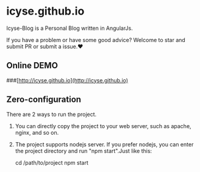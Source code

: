 # icyse.github.io
Icyse-Blog is a Personal Blog written in AngularJs.

If you have a problem or have some good advice? Welcome to star and submit PR or submit a issue.❤
## Online DEMO

###[http://icyse.github.io](http://icyse.github.io)

## Zero-configuration
There are 2 ways to run the project.

1. You can directly copy the project to your web server, such as apache, nginx, and so on.

2. The project supports nodejs server. If you prefer nodejs, you can enter the project directory and run "npm start".Just like this:


    cd /path/to/project
    npm start


